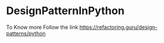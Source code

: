 # DesignPatternInPython
To Know more Follow the link https://refactoring.guru/design-patterns/python
